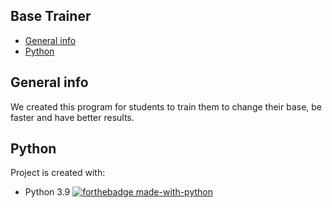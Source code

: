 ## Base Trainer
* [General info](#general-info)
* [Python](#Python)

## General info
We created this program for students to train them to change their base, be faster and have better results.
	
## Python
Project is created with:
* Python 3.9
[![forthebadge made-with-python](http://ForTheBadge.com/images/badges/made-with-python.svg)](https://www.python.org/)
